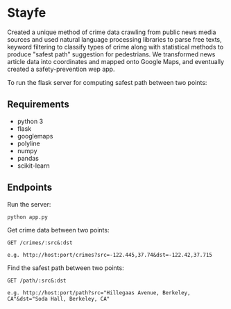 Stayfe
=======
Created a unique method of crime data crawling from public news media sources and used natural language processing libraries to parse free texts, keyword filtering to classify types of crime along with statistical methods to produce "safest path" suggestion for pedestrians. We transformed news article data into coordinates and mapped onto Google Maps, and eventually created a safety-prevention wep app.

To run the flask server for computing safest path between two points:

Requirements
--------------

- python 3
- flask
- googlemaps
- polyline
- numpy
- pandas
- scikit-learn


Endpoints
-----------------------

Run the server:

```
python app.py
```

Get crime data between two points:
```
GET /crimes/:src&:dst
```

```
e.g. http://host:port/crimes?src=-122.445,37.74&dst=-122.42,37.715
```

Find the safest path between two points:
```
GET /path/:src&:dst
```

```
e.g. http://host:port/path?src="Hillegaas Avenue, Berkeley, CA"&dst="Soda Hall, Berkeley, CA"
```

